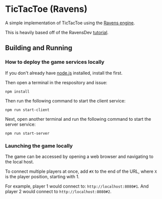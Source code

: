 # TicTacToe (Ravens)

A simple implementation of TicTacToe using the [Ravens engine](https://github.com/ravens-engine/core).

This is heavily based off of the RavensDev [tutorial](https://ravens.dev/tutorial/).

## Building and Running

### How to deploy the game services locally

If you don't already have [node.js](https://nodejs.org/en/download/) installed, install the first.

Then open a terminal in the respository and issue:

```
npm install
```

Then run the following command to start the client service:

```
npm run start-client
```

Next, open another terminal and run the following command to start the server service:

```
npm run start-server
```

### Launching the game locally

The game can be accessed by opening a web browser and navigating to the local host.

To connect multiple players at once, add `#X` to the end of the URL, where `X` is the player position, starting with 1.

For example, player 1 would connect to: `http://localhost:8080#1`. And player 2 would connect to `http://localhost:8080#2`.
